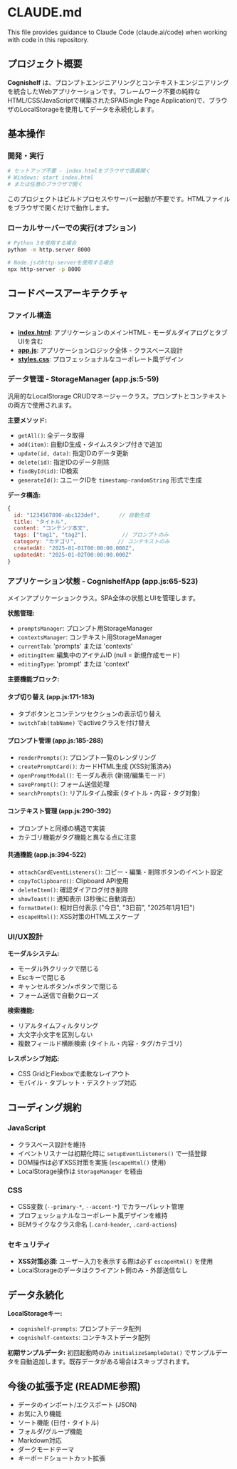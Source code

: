 # CLAUDE.md

This file provides guidance to Claude Code (claude.ai/code) when working with code in this repository.

## プロジェクト概要

**Cognishelf** は、プロンプトエンジニアリングとコンテキストエンジニアリングを統合したWebアプリケーションです。フレームワーク不要の純粋なHTML/CSS/JavaScriptで構築されたSPA(Single Page Application)で、ブラウザのLocalStorageを使用してデータを永続化します。

## 基本操作

### 開発・実行
```bash
# セットアップ不要 - index.htmlをブラウザで直接開く
# Windows: start index.html
# または任意のブラウザで開く
```

このプロジェクトはビルドプロセスやサーバー起動が不要です。HTMLファイルをブラウザで開くだけで動作します。

### ローカルサーバーでの実行(オプション)
```bash
# Python 3を使用する場合
python -m http.server 8000

# Node.jsのhttp-serverを使用する場合
npx http-server -p 8000
```

## コードベースアーキテクチャ

### ファイル構造
- **[index.html](index.html)**: アプリケーションのメインHTML - モーダルダイアログとタブUIを含む
- **[app.js](app.js)**: アプリケーションロジック全体 - クラスベース設計
- **[styles.css](styles.css)**: プロフェッショナルなコーポレート風デザイン

### データ管理 - StorageManager (app.js:5-59)

汎用的なLocalStorage CRUDマネージャークラス。プロンプトとコンテキストの両方で使用されます。

**主要メソッド:**
- `getAll()`: 全データ取得
- `add(item)`: 自動ID生成・タイムスタンプ付きで追加
- `update(id, data)`: 指定IDのデータ更新
- `delete(id)`: 指定IDのデータ削除
- `findById(id)`: ID検索
- `generateId()`: ユニークIDを `timestamp-randomString` 形式で生成

**データ構造:**
```javascript
{
  id: "1234567890-abc123def",      // 自動生成
  title: "タイトル",
  content: "コンテンツ本文",
  tags: ["tag1", "tag2"],           // プロンプトのみ
  category: "カテゴリ",             // コンテキストのみ
  createdAt: "2025-01-01T00:00:00.000Z",
  updatedAt: "2025-01-02T00:00:00.000Z"
}
```

### アプリケーション状態 - CognishelfApp (app.js:65-523)

メインアプリケーションクラス。SPA全体の状態とUIを管理します。

**状態管理:**
- `promptsManager`: プロンプト用StorageManager
- `contextsManager`: コンテキスト用StorageManager
- `currentTab`: 'prompts' または 'contexts'
- `editingItem`: 編集中のアイテムID (null = 新規作成モード)
- `editingType`: 'prompt' または 'context'

**主要機能ブロック:**

#### タブ切り替え (app.js:171-183)
- タブボタンとコンテンツセクションの表示切り替え
- `switchTab(tabName)` でactiveクラスを付け替え

#### プロンプト管理 (app.js:185-288)
- `renderPrompts()`: プロンプト一覧のレンダリング
- `createPromptCard()`: カードHTML生成 (XSS対策済み)
- `openPromptModal()`: モーダル表示 (新規/編集モード)
- `savePrompt()`: フォーム送信処理
- `searchPrompts()`: リアルタイム検索 (タイトル・内容・タグ対象)

#### コンテキスト管理 (app.js:290-392)
- プロンプトと同様の構造で実装
- カテゴリ機能がタグ機能と異なる点に注意

#### 共通機能 (app.js:394-522)
- `attachCardEventListeners()`: コピー・編集・削除ボタンのイベント設定
- `copyToClipboard()`: Clipboard API使用
- `deleteItem()`: 確認ダイアログ付き削除
- `showToast()`: 通知表示 (3秒後に自動消去)
- `formatDate()`: 相対日付表示 ("今日", "3日前", "2025年1月1日")
- `escapeHtml()`: XSS対策のHTMLエスケープ

### UI/UX設計

**モーダルシステム:**
- モーダル外クリックで閉じる
- Escキーで閉じる
- キャンセルボタン/×ボタンで閉じる
- フォーム送信で自動クローズ

**検索機能:**
- リアルタイムフィルタリング
- 大文字小文字を区別しない
- 複数フィールド横断検索 (タイトル・内容・タグ/カテゴリ)

**レスポンシブ対応:**
- CSS GridとFlexboxで柔軟なレイアウト
- モバイル・タブレット・デスクトップ対応

## コーディング規約

### JavaScript
- クラスベース設計を維持
- イベントリスナーは初期化時に `setupEventListeners()` で一括登録
- DOM操作は必ずXSS対策を実施 (`escapeHtml()` 使用)
- LocalStorage操作は `StorageManager` を経由

### CSS
- CSS変数 (`--primary-*`, `--accent-*`) でカラーパレット管理
- プロフェッショナルなコーポレート風デザインを維持
- BEMライクなクラス命名 (`.card-header`, `.card-actions`)

### セキュリティ
- **XSS対策必須**: ユーザー入力を表示する際は必ず `escapeHtml()` を使用
- LocalStorageのデータはクライアント側のみ - 外部送信なし

## データ永続化

**LocalStorageキー:**
- `cognishelf-prompts`: プロンプトデータ配列
- `cognishelf-contexts`: コンテキストデータ配列

**初期サンプルデータ:**
初回起動時のみ `initializeSampleData()` でサンプルデータを自動追加します。既存データがある場合はスキップされます。

## 今後の拡張予定 (README参照)

- データのインポート/エクスポート (JSON)
- お気に入り機能
- ソート機能 (日付・タイトル)
- フォルダ/グループ機能
- Markdown対応
- ダークモードテーマ
- キーボードショートカット拡張
